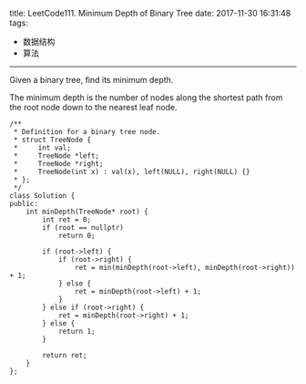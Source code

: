title: LeetCode111. Minimum Depth of Binary Tree
date: 2017-11-30 16:31:48
tags:
- 数据结构
- 算法
---

Given a binary tree, find its minimum depth.

The minimum depth is the number of nodes along the shortest path from the root node down to the nearest leaf node.


```
/**
 * Definition for a binary tree node.
 * struct TreeNode {
 *     int val;
 *     TreeNode *left;
 *     TreeNode *right;
 *     TreeNode(int x) : val(x), left(NULL), right(NULL) {}
 * };
 */
class Solution {
public:
    int minDepth(TreeNode* root) {
        int ret = 0;
        if (root == nullptr)
            return 0;
        
        if (root->left) {
            if (root->right) {
                ret = min(minDepth(root->left), minDepth(root->right)) + 1; 
            } else {
                ret = minDepth(root->left) + 1;
            }
        } else if (root->right) {
            ret = minDepth(root->right) + 1;
        } else {
            return 1;
        }
        
        return ret;
    }
};
```
